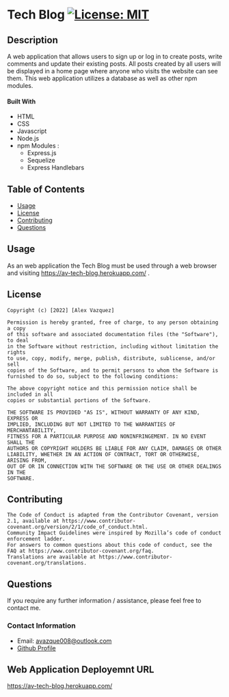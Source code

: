 
# Tech Blog [![License: MIT](https://img.shields.io/badge/License-MIT-yellow.svg)](https://opensource.org/licenses/MIT)

## Description

A web application that allows users to sign up or log in to create posts, write comments and update their existing posts. All posts created by all users will be displayed in a home page where anyone who visits the website can see them. This web application utilizes a database as well as other npm modules.

#### Built With
* HTML
* CSS
* Javascript
* Node.js
* npm Modules :
    * Express.js
    * Sequelize
    * Express Handlebars

## Table of Contents

* [Usage](#usage)
* [License](#license)
* [Contributing](#contributing)
* [Questions](#questions)
 
## Usage

 As an web application the Tech Blog must be used through a web browser and visiting https://av-tech-blog.herokuapp.com/ .

## License

    Copyright (c) [2022] [Alex Vazquez]

    Permission is hereby granted, free of charge, to any person obtaining a copy
    of this software and associated documentation files (the "Software"), to deal
    in the Software without restriction, including without limitation the rights
    to use, copy, modify, merge, publish, distribute, sublicense, and/or sell
    copies of the Software, and to permit persons to whom the Software is
    furnished to do so, subject to the following conditions:

    The above copyright notice and this permission notice shall be included in all
    copies or substantial portions of the Software.

    THE SOFTWARE IS PROVIDED "AS IS", WITHOUT WARRANTY OF ANY KIND, EXPRESS OR
    IMPLIED, INCLUDING BUT NOT LIMITED TO THE WARRANTIES OF MERCHANTABILITY,
    FITNESS FOR A PARTICULAR PURPOSE AND NONINFRINGEMENT. IN NO EVENT SHALL THE
    AUTHORS OR COPYRIGHT HOLDERS BE LIABLE FOR ANY CLAIM, DAMAGES OR OTHER
    LIABILITY, WHETHER IN AN ACTION OF CONTRACT, TORT OR OTHERWISE, ARISING FROM,
    OUT OF OR IN CONNECTION WITH THE SOFTWARE OR THE USE OR OTHER DEALINGS IN THE
    SOFTWARE.
    

## Contributing

    The Code of Conduct is adapted from the Contributor Covenant, version 2.1, available at https://www.contributor-covenant.org/version/2/1/code_of_conduct.html.
    Community Impact Guidelines were inspired by Mozilla’s code of conduct enforcement ladder.
    For answers to common questions about this code of conduct, see the FAQ at https://www.contributor-covenant.org/faq. 
    Translations are available at https://www.contributor-covenant.org/translations.    
    

## Questions

If you require any further information / assistance, please feel free to contact me.

### Contact Information

* Email: avazque008@outlook.com
* [Github Profile](https://github.com/avazque008)

## Web Application Deployemnt URL

https://av-tech-blog.herokuapp.com/
